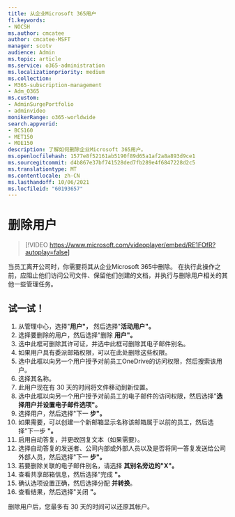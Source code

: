 ```yaml
---
title: 从企业Microsoft 365用户
f1.keywords:
- NOCSH
ms.author: cmcatee
author: cmcatee-MSFT
manager: scotv
audience: Admin
ms.topic: article
ms.service: o365-administration
ms.localizationpriority: medium
ms.collection:
- M365-subscription-management
- Adm_O365
ms.custom:
- AdminSurgePortfolio
- adminvideo
monikerRange: o365-worldwide
search.appverid:
- BCS160
- MET150
- MOE150
description: 了解如何删除企业Microsoft 365用户。
ms.openlocfilehash: 1577e8f52161ab5190f89d65a1af2a8a893d9ce1
ms.sourcegitcommit: d4b867e37bf741528ded7fb289e4f6847228d2c5
ms.translationtype: MT
ms.contentlocale: zh-CN
ms.lasthandoff: 10/06/2021
ms.locfileid: "60193657"
---
```

# <a name="delete-a-user"></a>删除用户

> [!VIDEO https://www.microsoft.com/videoplayer/embed/RE1FOfR?autoplay=false]

当员工离开公司时，你需要将其从企业Microsoft 365中删除。 在执行此操作之前，应阻止他们访问公司文件、保留他们创建的文档，并执行与删除用户相关的其他一些管理任务。

## <a name="try-it"></a>试一试！

1. 从管理中心，选择"**用户"，** 然后选择"**活动用户"。**
1. 选择要删除的用户，然后选择"删除 **用户"。**
1. 选中此框可删除其许可证，并选中此框可删除其电子邮件别名。
1. 如果用户具有委派邮箱权限，可以在此处删除这些权限。
1. 选中此框以向另一个用户授予对前员工OneDrive的访问权限，然后搜索该用户。
1. 选择其名称。
1. 此用户现在有 30 天的时间将文件移动到新位置。
1. 选中此框以向另一个用户授予对前员工的电子邮件的访问权限，然后选择"**选择用户并设置电子邮件选项"。**
1. 选择用户，然后选择"下一 **步"。**
1. 如果需要，可以创建一个新邮箱显示名称该邮箱属于以前的员工，然后选择"下一步 **"。**
1. 启用自动答复，并更改回复文本（如果需要）。
1. 选择自动答复的发送者、公司内部或外部人员以及是否将同一答复发送给公司外部人员，然后选择"下一 **步"。**
1. 若要删除关联的电子邮件别名，请选择 **其别名旁边的"X"。**
1. 查看共享邮箱信息，然后选择"完成 **"。**
1. 确认选项设置正确，然后选择分配 **并转换**。
1. 查看结果，然后选择"关闭 **"。**

删除用户后，您最多有 30 天的时间可以还原其帐户。
